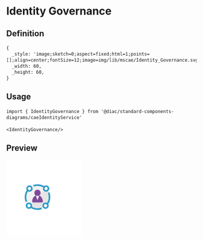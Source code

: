 # Identity Governance

## Definition

```
{
  _style: 'image;sketch=0;aspect=fixed;html=1;points=[];align=center;fontSize=12;image=img/lib/mscae/Identity_Governance.svg;strokeColor=none;',
  _width: 60,
  _height: 60,
}
```

## Usage

```
import { IdentityGovernance } from '@diac/standard-components-diagrams/caeIdentityService'

<IdentityGovernance/>
```

## Preview

<img src="./identity-governance.png" width="200"/>
